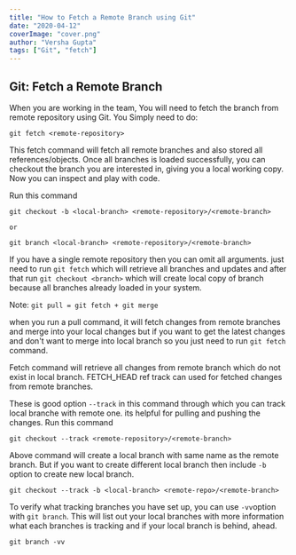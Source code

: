 ```yaml
---
title: "How to Fetch a Remote Branch using Git"
date: "2020-04-12"
coverImage: "cover.png"
author: "Versha Gupta"
tags: ["Git", "fetch"]
---
```


## Git: Fetch a Remote Branch

When you are working in the team, You will need to fetch the branch from remote repository using Git.
You Simply  need to do:

    git fetch <remote-repository>

This fetch command will fetch all remote branches and also stored all references/objects. Once all branches is loaded successfully, you can checkout the branch you are interested in, giving you a local working copy. Now you can inspect and play with code.

Run this command

    git checkout -b <local-branch> <remote-repository>/<remote-branch>

    or

    git branch <local-branch> <remote-repository>/<remote-branch>

If you have a single remote repository then you can omit all arguments. just need to run `git fetch`  which will retrieve all branches and updates and after that run `git checkout <branch>`
which will create local copy of branch because all branches already loaded in your system.

Note: `git pull = git fetch + git merge`

when you run a pull command, it will fetch changes from remote branches and merge into your local changes but if you want to get the latest changes and don't want to merge into local branch so you just need to run `git fetch` command.

Fetch command will retrieve all changes from remote branch which do not exist in local branch. FETCH_HEAD ref track can used for fetched changes from remote branches. 

These is good option `--track` in this command through which you can track local branche with remote one. its helpful for pulling and pushing the changes.
Run this command

    git checkout --track <remote-repository>/<remote-branch>

Above command will create a local branch with same name as the remote branch. But if you want to create different  local branch then include `-b` option to create new local branch.

    git checkout --track -b <local-branch> <remote-repo>/<remote-branch>

To verify what tracking branches you have set up, you can use `-vv`option with `git branch`. This will list out your local branches with more information what each branches is tracking and if your local branch is behind, ahead.

    git branch -vv

